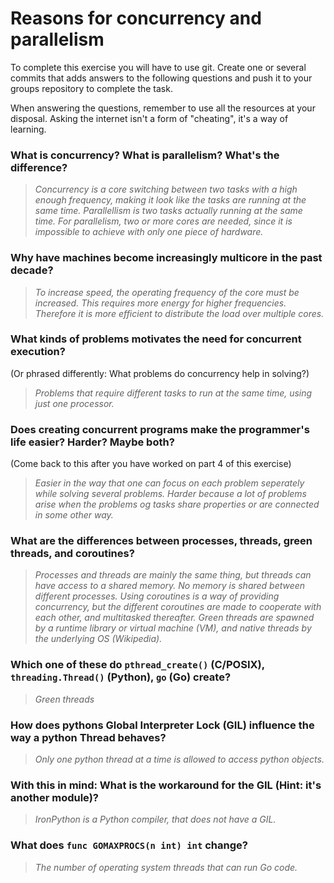 # Reasons for concurrency and parallelism


To complete this exercise you will have to use git. Create one or several commits that adds answers to the following questions and push it to your groups repository to complete the task.

When answering the questions, remember to use all the resources at your disposal. Asking the internet isn't a form of "cheating", it's a way of learning.

 ### What is concurrency? What is parallelism? What's the difference?
 > *Concurrency is a core switching between two tasks with a high enough frequency, making it look like the tasks are running at the same time. Parallellism is two tasks actually running at the same time. For parallelism, two or more cores are needed, since it is impossible to achieve with only one piece of hardware.*
 
 ### Why have machines become increasingly multicore in the past decade?
 > *To increase speed, the operating frequency of the core must be increased. This requires more energy for higher frequencies. Therefore it is more efficient to distribute the load over multiple cores.*
 
 ### What kinds of problems motivates the need for concurrent execution?
 (Or phrased differently: What problems do concurrency help in solving?)
 > *Problems that require different tasks to run at the same time, using just one processor.*
 
 ### Does creating concurrent programs make the programmer's life easier? Harder? Maybe both?
 (Come back to this after you have worked on part 4 of this exercise)
 > *Easier in the way that one can focus on each problem seperately while solving several problems. Harder because a lot of problems arise when the problems og tasks share properties or are connected in some other way.*
 
 ### What are the differences between processes, threads, green threads, and coroutines?
 > *Processes and threads are mainly the same thing, but threads can have access to a shared memory. No memory is shared between different processes.
	Using coroutines is a way of providing concurrency, but the different coroutines are made to cooperate with each other, and multitasked thereafter. 
	Green threads are spawned by a runtime library or virtual machine (VM), and native threads by the underlying OS (Wikipedia).*
 
 ### Which one of these do `pthread_create()` (C/POSIX), `threading.Thread()` (Python), `go` (Go) create?
 > *Green threads*
 
 ### How does pythons Global Interpreter Lock (GIL) influence the way a python Thread behaves?
 > *Only one python thread at a time is allowed to access python objects.*
 
 ### With this in mind: What is the workaround for the GIL (Hint: it's another module)?
 > *IronPython is a Python compiler, that does not have a GIL.*
 
 ### What does `func GOMAXPROCS(n int) int` change? 
 > *The number of operating system threads that can run Go code.*
